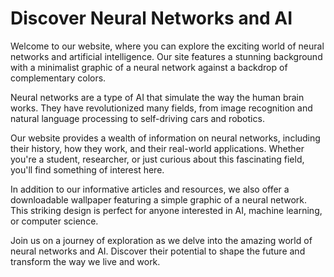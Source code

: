 <!--font:Montserrat-->

# Discover Neural Networks and AI

Welcome to our website, where you can explore the exciting world of neural networks and artificial intelligence. Our site features a stunning background with a minimalist graphic of a neural network against a backdrop of complementary colors.

Neural networks are a type of AI that simulate the way the human brain works. They have revolutionized many fields, from image recognition and natural language processing to self-driving cars and robotics.

Our website provides a wealth of information on neural networks, including their history, how they work, and their real-world applications. Whether you're a student, researcher, or just curious about this fascinating field, you'll find something of interest here.

In addition to our informative articles and resources, we also offer a downloadable wallpaper featuring a simple graphic of a neural network. This striking design is perfect for anyone interested in AI, machine learning, or computer science.

Join us on a journey of exploration as we delve into the amazing world of neural networks and AI. Discover their potential to shape the future and transform the way we live and work.

<!--

Write me markdown content of website with wallpaper:

"A wallpaper with a simple graphic of a neural network, against a background of complementary colors."

The header of the page should not be copy of the text but rather a real content of the website which is using this wallpaper.


---


# Neural Network Wallpaper

Welcome to our website featuring a wallpaper with a simple graphic of a neural network against a background of complementary colors. This stunning wallpaper is perfect for anyone interested in artificial intelligence, machine learning, or computer science.

The design of this wallpaper features a minimalist approach that highlights the complexity of neural networks. The neural network graphic is made up of interconnected nodes and lines that represent the complex connections between neurons in the brain.

The complementary color scheme of the background adds depth and contrast to the design, making it stand out on any device. Whether you're using it as your desktop background or mobile phone wallpaper, this neural network wallpaper is sure to impress.

Download this wallpaper today and add a touch of sophistication to your digital devices.


---


Heading should not include word "wallpaper". The website should not be about the wallpaper itself, wallpaper is just a related background, rewrite whole content.


---


# Discover the Fascinating World of Neural Networks

Welcome to our website, where you can explore the exciting world of neural networks. Our site features a stunning background with a minimalist graphic of a neural network against a backdrop of complementary colors.

Neural networks are a type of artificial intelligence that simulate the way the human brain works. They are used in a wide range of applications, from image recognition and natural language processing to self-driving cars and robotics.

Our website provides a wealth of information on neural networks, including their history, how they work, and their real-world applications. Whether you're a student, researcher, or just curious about this fascinating field, you'll find something of interest here.

In addition to our informative articles and resources, we also offer a downloadable wallpaper featuring a simple graphic of a neural network. This striking design is perfect for anyone interested in AI, machine learning, or computer science.

Explore our website today and discover the amazing world of neural networks.


---


Heading is too long, rewrite whole content.


---


# Discover Neural Networks: The Fascinating World of AI

Welcome to our website, dedicated to exploring the fascinating world of neural networks. Our site features a stunning background with a minimalist graphic of a neural network against a backdrop of complementary colors.

Neural networks are a type of artificial intelligence that simulate the way the human brain works. They have revolutionized many fields, from image recognition and natural language processing to self-driving cars and robotics.

Our website provides a wealth of information on neural networks, including their history, how they work, and their real-world applications. Whether you're a student, researcher, or just curious about this exciting field, you'll find something of interest here.

In addition to our informative articles and resources, we also offer a downloadable wallpaper featuring a simple graphic of a neural network. This striking design is perfect for anyone interested in AI, machine learning, or computer science.

Join us on a journey of discovery as we explore the amazing world of neural networks and their potential to shape the future.


---


Heading is too long, rewrite whole content.


---


# Explore the Fascinating World of Neural Networks and AI

Welcome to our website, where you can explore the exciting world of neural networks and artificial intelligence. Our site features a stunning background with a minimalist graphic of a neural network against a backdrop of complementary colors.

Neural networks are a type of AI that simulate the way the human brain works. They have revolutionized many fields, from image recognition and natural language processing to self-driving cars and robotics.

Our website provides a wealth of information on neural networks, including their history, how they work, and their real-world applications. Whether you're a student, researcher, or just curious about this fascinating field, you'll find something of interest here.

In addition to our informative articles and resources, we also offer a downloadable wallpaper featuring a simple graphic of a neural network. This striking design is perfect for anyone interested in AI, machine learning, or computer science.

Join us on a journey of exploration as we delve into the amazing world of neural networks and AI. Discover their potential to shape the future and transform the way we live and work.


---


Write me a Google font which is best fitting for the website.

Pick from the list:
- Raleway
- Great Vibes
- Orbitron
- IBM Plex Sans
- Montserrat
- Barlow Condensed
- Lobster
- Poppins
- Playfair Display
- Roboto
- Dancing Script
- Open Sans
- Exo 2
- Lato
- Futura
- Alegreya
- Inter


Write just the font name nothing else.


---


Montserrat

-->
